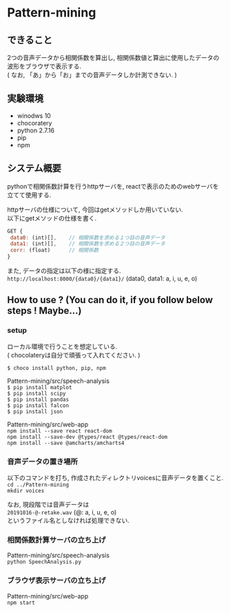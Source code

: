 # Pattern-mining
## できること
2つの音声データから相関係数を算出し, 相関係数値と算出に使用したデータの波形をブラウザで表示する.   
( なお, 「あ」から「お」までの音声データしか計測できない. )  
## 実験環境
- winodws 10
- chocoratery
- python 2.7.16
- pip
- npm  
## システム概要  
pythonで相関係数計算を行うhttpサーバを, reactで表示のためのwebサーバを立てて使用する.  

httpサーバの仕様について, 今回はgetメソッドしか用いていない.  
以下にgetメソッドの仕様を書く.  
```javascript
GET {
 data0: (int)[],    // 相関係数を求める１つ目の音声データ  
 data1: (int)[],    // 相関係数を求める２つ目の音声データ
 corr: (float)      // 相関係数
}
```

また, データの指定は以下の様に指定する.  
`http://localhost:8000/{data0}/{data1}/` (data0, data1: a, i, u, e, o)

## How to use ? (You can do it, if you follow below steps ! Maybe...)
### setup  
ローカル環境で行うことを想定している.  
( chocolateryは自分で頑張って入れてください. )

`$ choco install python, pip, npm`
 
 Pattern-mining/src/speech-analysis  
`$ pip install matplot`  
`$ pip install scipy`  
`$ pip install pandas`  
`$ pip install falcon`  
`$ pip install json`  

 Pattern-mining/src/web-app  
`npm install --save react react-dom`  
`npm install --save-dev @types/react @types/react-dom`  
`npm install --save @amcharts/amcharts4`   

### 音声データの置き場所  
以下のコマンドを打ち, 作成されたディレクトリvoicesに音声データを置くこと.  
`cd ../Pattern-mining`  
`mkdir voices`  

なお, 現段階では音声データは  
`20191016-@-retake.wav` (@: a, i, u, e, o)  
というファイル名としなければ処理できない.  

### 相関係数計算サーバの立ち上げ
Pattern-mining/src/speech-analysis  
`python SpeechAnalysis.py`
### ブラウザ表示サーバの立ち上げ  
Pattern-mining/src/web-app  
`npm start`  
